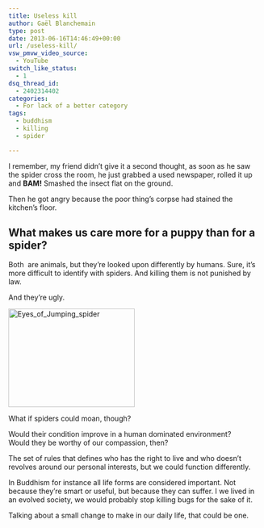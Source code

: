 ```yaml
---
title: Useless kill
author: Gaël Blanchemain
type: post
date: 2013-06-16T14:46:49+00:00
url: /useless-kill/
vsw_pmvw_video_source:
  - YouTube
switch_like_status:
  - 1
dsq_thread_id:
  - 2402314402
categories:
  - For lack of a better category
tags:
  - buddhism
  - killing
  - spider

---
```

I remember, my friend didn&#8217;t give it a second thought, as soon as he saw the spider cross the room, he just grabbed a used newspaper, rolled it up and **BAM!** Smashed the insect flat on the ground.

Then he got angry because the poor thing&#8217;s corpse had stained the kitchen&#8217;s floor.

## What makes us care more for a puppy than for a spider?

Both  are animals, but they&#8217;re looked upon differently by humans. Sure, it&#8217;s more difficult to identify with spiders. And killing them is not punished by law.

And they&#8217;re ugly.

<img class="aligncenter size-full wp-image-5872" alt="Eyes_of_Jumping_spider" src="http://www.gr0wing.com/wp-content/uploads/2013/06/Eyes_of_Jumping_spider.jpg" width="250" height="195" /> 

What if spiders could moan, though?

Would their condition improve in a human dominated environment?  
Would they be worthy of our compassion, then?

The set of rules that defines who has the right to live and who doesn&#8217;t revolves around our personal interests, but we could function differently.

In Buddhism for instance all life forms are considered important. Not because they&#8217;re smart or useful, but because they can suffer. I we lived in an evolved society, we would probably stop killing bugs for the sake of it.

Talking about a small change to make in our daily life, that could be one.<span style="font-size: 13px; line-height: 19px;"><br /> </span>